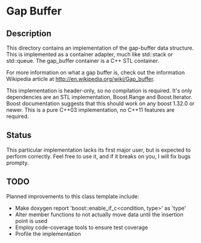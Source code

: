 Gap Buffer
==========

Description
-----------
This directory contains an implementation of the gap-buffer data structure.
This is implemented as a container adapter, much like std::stack or std::queue.
The gap_buffer container is a C++ STL container.

For more information on what a gap buffer is, check out the information
Wikipedia article at http://en.wikipedia.org/wiki/Gap_buffer.

This implementation is header-only, so no compilation is required.  It's only
dependencies are an STL implementation, Boost.Range and Boost.Iterator.  Boost
documentation suggests that this should work on any boost 1.32.0 or newer.  This
is a pure C++03 implementation, no C++11 features are required.


Status
------
This particular implementation lacks its first major user, but is expected to
perform correctly.  Feel free to use it, and if it breaks on you, I will fix
bugs prompty.


TODO
----
Planned improvements to this class template include:

* Make doxygen report 'boost::enable_if_c<condition, type>' as 'type'
* Alter member functions to not actually move data until the insertion point is
  used
* Employ code-coverage tools to ensure test coverage
* Profile the implementation